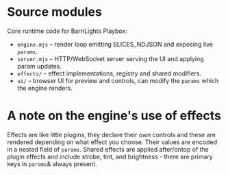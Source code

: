 # Source modules

Core runtime code for BarnLights Playbox:

- `engine.mjs` – render loop emitting SLICES_NDJSON and exposing live `params`.
- `server.mjs` – HTTP/WebSocket server serving the UI and applying param updates.
- `effects/` – effect implementations, registry and shared modifiers.
- `ui/` – browser UI for preview and controls, can modify the `params` which the engine renders.

# A note on the engine's use of effects

Effects are like little plugins, they declare their own controls and these are rendered depending on what effect you choose.
Their values are encoded in a nested field of `params`. Shared effects are applied after/ontop of the plugin effects and include strobe, tint, and brightness - there are primary keys in `params`& always present.